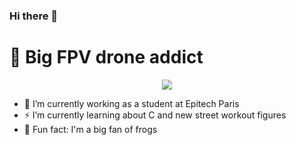 ### Hi there 👋
#
# :rocket: Big FPV drone addict 

<p align="center">
  <img src="https://github-readme-stats.vercel.app/api?username=LeoDeluy&show_icons=true%22%3E%22%3E">
</p>

- 🔭 I’m currently working as a student at Epitech Paris
- :zap: I’m currently learning about C and new street workout figures
- :frog: Fun fact: I'm a big fan of frogs

